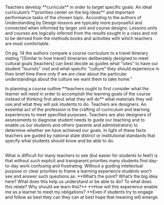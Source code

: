 <p><span style=font-weight: 400;>Teachers develop </span>**curricula**<span style=font-weight: 400;> in order to target specific goals. An ideal curriculum’s </span>**priorities center on the big ideas**<span style=font-weight: 400;> and important performance tasks of the chosen topic. According to the authors of Understanding by Design lessons are typically more purposeful and connected when informed by larger unit and course designs. Lessons units and courses are logically inferred from the results sought in a class and not to be derived from the methods books and activities with which teachers are most comfortable.</span></p>

<p><span style=font-weight: 400;>On pg. 14 the authors compare a course curriculum to a travel itinerary stating "[Similar to how travel] itineraries deliberately designed to meet cultural goals [teachers] can best decide as guides what "sites" to have our student "tourists" visit and what specific "culture" they should experience in their brief time there only if we are clear about the particular understandings about the culture we want them to take home."</span></p>

<p><span style=font-weight: 400;>In planning a course outline </span>**teachers ought to first consider what the learner will need in order to accomplish the learning goals of the course instead of thinking first about what they will do**<span style=font-weight: 400;> what materials they will use and what they will ask students to do. Teachers are designers. An essential act of the profession is the crafting of curriculum and learning experiences to meet specified purposes. Teachers are also designers of assessments to diagnose student needs to guide our teaching and to enable us our students and others (parents and administrators) to determine whether we have achieved our goals. In light of these facts teachers are guided by national state district or institutional standards that specify what students should know and be able to do.</span></p>  <p><br><span style=font-weight: 400;>What is difficult for many teachers to see (but easier for students to feel!) is that without such explicit and transparent priorities many students find day-to-day work confusing and frustrating. Without a guiding intellectual purpose or clear priorities to frame a learning experience students won’t see and answer such questions as: </span>**What’s the point? What’s the big idea here? What does this help us understand or be able to do? To what does this relate? Why should we learn this?** **How will this experience enable me as a learner to meet my obligations? **<span style=font-weight: 400;>Even if students try to engage and follow as best they can they can at best hope that meaning will emerge.</span></p>